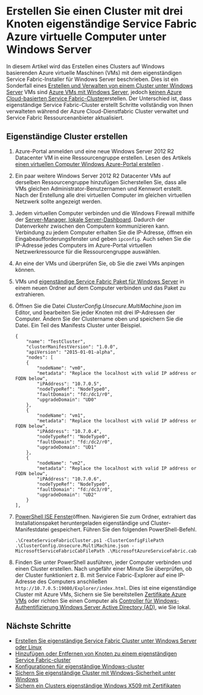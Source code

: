 <properties
   pageTitle="Erstellen Sie einen eigenständigen Cluster unter Windows Azure-VMs | Microsoft Azure"
   description="Informationen Sie zum Erstellen und Verwalten eines Clusters Azure Service Fabric Azure virtuelle Computer mit Windows Server."
   services="service-fabric"
   documentationCenter=".net"
   authors="dsk-2015"
   manager="timlt"
   editor=""/>

<tags
   ms.service="service-fabric"
   ms.devlang="dotnet"
   ms.topic="article"
   ms.tgt_pltfrm="NA"
   ms.workload="NA"
   ms.date="08/05/2016"
   ms.author="dkshir;chackdan"/>



# <a name="create-a-three-node-standalone-service-fabric-cluster-with-azure-virtual-machines-running-windows-server"></a>Erstellen Sie einen Cluster mit drei Knoten eigenständige Service Fabric Azure virtuelle Computer unter Windows Server

In diesem Artikel wird das Erstellen eines Clusters auf Windows basierenden Azure virtuelle Maschinen (VMs) mit dem eigenständigen Service Fabric-Installer für Windows Server beschrieben. Dies ist ein Sonderfall eines [Erstellen und Verwalten von einem Cluster unter Windows Server](service-fabric-cluster-creation-for-windows-server.md) VMs sind [Azure VMs mit Windows Server](../virtual-machines/virtual-machines-windows-hero-tutorial.md), jedoch [keinen Azure Cloud-basierten Service Fabric-Cluster](service-fabric-cluster-creation-via-portal.md)erstellen. Der Unterschied ist, dass eigenständige Service Fabric-Cluster erstellt Schritte vollständig von Ihnen verwalteten während der Azure Cloud-Dienstfabric Cluster verwaltet und Service Fabric Ressourcenanbieter aktualisiert.


## <a name="steps-to-create-the-standalone-cluster"></a>Eigenständige Cluster erstellen

1. Azure-Portal anmelden und eine neue Windows Server 2012 R2 Datacenter VM in eine Ressourcengruppe erstellen. Lesen des Artikels [einen virtuellen Computer Windows Azure-Portal erstellen](../virtual-machines/virtual-machines-windows-hero-tutorial.md) .
2. Ein paar weitere Windows Server 2012 R2 Datacenter VMs auf derselben Ressourcengruppe hinzufügen Sicherstellen Sie, dass alle VMs gleichen Administrator-Benutzernamen und Kennwort erstellt. Nach der Erstellung alle drei virtuellen Computer im gleichen virtuellen Netzwerk sollte angezeigt werden.
3. Jedem virtuellen Computer verbinden und die Windows Firewall mithilfe der [Server-Manager, lokale Server-Dashboard](https://technet.microsoft.com/library/jj134147.aspx). Dadurch der Datenverkehr zwischen den Computern kommunizieren kann. Verbindung zu jedem Computer erhalten Sie die IP-Adresse, öffnen ein Eingabeaufforderungsfenster und geben `ipconfig`. Auch sehen Sie die IP-Adresse jedes Computers im Azure-Portal virtuellen Netzwerkressource für die Ressourcengruppe auswählen.
4. An eine der VMs und überprüfen Sie, ob Sie die zwei VMs anpingen können.
5. VMs und [eigenständige Service Fabric Paket für Windows Server](http://go.microsoft.com/fwlink/?LinkId=730690) in einem neuen Ordner auf dem Computer verbinden und das Paket zu extrahieren.
6. Öffnen Sie die Datei *ClusterConfig.Unsecure.MultiMachine.json* im Editor, und bearbeiten Sie jeder Knoten mit drei IP-Adressen der Computer. Ändern Sie der Clustername oben und speichern Sie die Datei.  Ein Teil des Manifests Cluster unter Beispiel.

    ```
    {
        "name": "TestCluster",
        "clusterManifestVersion": "1.0.0",
        "apiVersion": "2015-01-01-alpha",
        "nodes": [
        {
            "nodeName": "vm0",
            "metadata": "Replace the localhost with valid IP address or FQDN below",
            "iPAddress": "10.7.0.5",
            "nodeTypeRef": "NodeType0",
            "faultDomain": "fd:/dc1/r0",
            "upgradeDomain": "UD0"
        },
        {
            "nodeName": "vm1",
            "metadata": "Replace the localhost with valid IP address or FQDN below",
            "iPAddress": "10.7.0.4",
            "nodeTypeRef": "NodeType0",
            "faultDomain": "fd:/dc2/r0",
            "upgradeDomain": "UD1"
        },
        {
            "nodeName": "vm2",
            "metadata": "Replace the localhost with valid IP address or FQDN below",
            "iPAddress": "10.7.0.6",
            "nodeTypeRef": "NodeType0",
            "faultDomain": "fd:/dc3/r0",
            "upgradeDomain": "UD2"
        }
    ],
    ```

7. [PowerShell ISE Fenster](https://msdn.microsoft.com/powershell/scripting/core-powershell/ise/introducing-the-windows-powershell-ise)öffnen. Navigieren Sie zum Ordner, extrahiert das Installationspaket heruntergeladen eigenständige und Cluster-Manifestdatei gespeichert. Führen Sie den folgenden PowerShell-Befehl.

    ```
    .\CreateServiceFabricCluster.ps1 -ClusterConfigFilePath .\ClusterConfig.Unsecure.MultiMachine.json -MicrosoftServiceFabricCabFilePath .\MicrosoftAzureServiceFabric.cab
    ```

8. Finden Sie unter PowerShell ausführen, jeder Computer verbinden und einen Cluster erstellen. Nach ungefähr einer Minute Sie überprüfen, ob der Cluster funktioniert z. B. mit Service Fabric-Explorer auf eine IP-Adresse des Computers anschließen `http://10.7.0.5:19080/Explorer/index.html`. Dies ist eine eigenständige Cluster mit Azure VMs, Sichern sie Sie bereitstellen [Zertifikate Azure VMs](service-fabric-windows-cluster-x509-security.md) oder richten Sie einen Computer als [Controller für Windows-Authentifizierung Windows Server Active Directory (AD)](service-fabric-windows-cluster-windows-security.md), wie Sie lokal.


## <a name="next-steps"></a>Nächste Schritte
- [Erstellen Sie eigenständige Service Fabric Cluster unter Windows Server oder Linux](service-fabric-deploy-anywhere.md)
- [Hinzufügen oder Entfernen von Knoten zu einem eigenständigen Service Fabric-cluster](service-fabric-cluster-windows-server-add-remove-nodes.md)
- [Konfigurationen für eigenständige Windows-cluster](service-fabric-cluster-manifest.md)
- [Sichern Sie eigenständige Cluster mit Windows-Sicherheit unter Windows](service-fabric-windows-cluster-windows-security.md)
- [Sichern ein Clusters eigenständige Windows X509 mit Zertifikaten](service-fabric-windows-cluster-x509-security.md)
